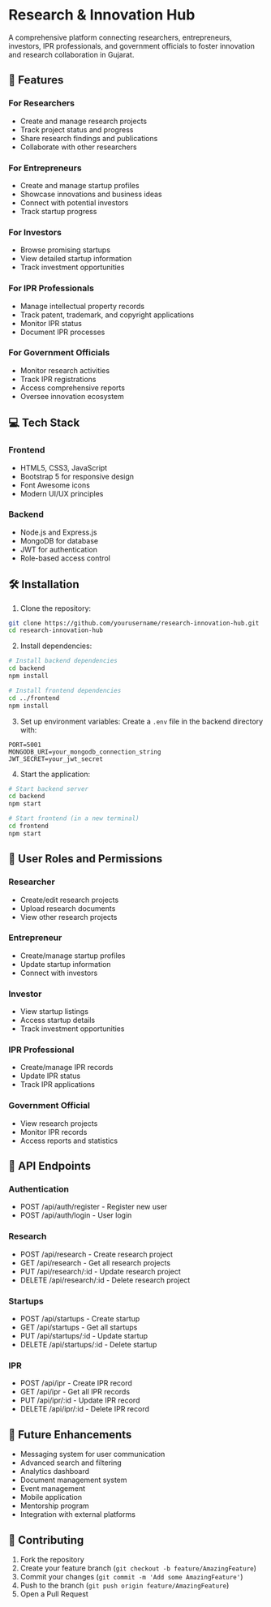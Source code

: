 # Research & Innovation Hub

A comprehensive platform connecting researchers, entrepreneurs, investors, IPR professionals, and government officials to foster innovation and research collaboration in Gujarat.

## 🚀 Features

### For Researchers
- Create and manage research projects
- Track project status and progress
- Share research findings and publications
- Collaborate with other researchers

### For Entrepreneurs
- Create and manage startup profiles
- Showcase innovations and business ideas
- Connect with potential investors
- Track startup progress

### For Investors
- Browse promising startups
- View detailed startup information
- Track investment opportunities

### For IPR Professionals
- Manage intellectual property records
- Track patent, trademark, and copyright applications
- Monitor IPR status
- Document IPR processes

### For Government Officials
- Monitor research activities
- Track IPR registrations
- Access comprehensive reports
- Oversee innovation ecosystem

## 💻 Tech Stack

### Frontend
- HTML5, CSS3, JavaScript
- Bootstrap 5 for responsive design
- Font Awesome icons
- Modern UI/UX principles

### Backend
- Node.js and Express.js
- MongoDB for database
- JWT for authentication
- Role-based access control

## 🛠️ Installation

1. Clone the repository:
```bash
git clone https://github.com/yourusername/research-innovation-hub.git
cd research-innovation-hub
```

2. Install dependencies:
```bash
# Install backend dependencies
cd backend
npm install

# Install frontend dependencies
cd ../frontend
npm install
```

3. Set up environment variables:
Create a `.env` file in the backend directory with:
```env
PORT=5001
MONGODB_URI=your_mongodb_connection_string
JWT_SECRET=your_jwt_secret
```

4. Start the application:
```bash
# Start backend server
cd backend
npm start

# Start frontend (in a new terminal)
cd frontend
npm start
```

## 🔐 User Roles and Permissions

### Researcher
- Create/edit research projects
- Upload research documents
- View other research projects

### Entrepreneur
- Create/manage startup profiles
- Update startup information
- Connect with investors

### Investor
- View startup listings
- Access startup details
- Track investment opportunities

### IPR Professional
- Create/manage IPR records
- Update IPR status
- Track IPR applications

### Government Official
- View research projects
- Monitor IPR records
- Access reports and statistics

## 📱 API Endpoints

### Authentication
- POST /api/auth/register - Register new user
- POST /api/auth/login - User login

### Research
- POST /api/research - Create research project
- GET /api/research - Get all research projects
- PUT /api/research/:id - Update research project
- DELETE /api/research/:id - Delete research project

### Startups
- POST /api/startups - Create startup
- GET /api/startups - Get all startups
- PUT /api/startups/:id - Update startup
- DELETE /api/startups/:id - Delete startup

### IPR
- POST /api/ipr - Create IPR record
- GET /api/ipr - Get all IPR records
- PUT /api/ipr/:id - Update IPR record
- DELETE /api/ipr/:id - Delete IPR record

## 🔄 Future Enhancements

- Messaging system for user communication
- Advanced search and filtering
- Analytics dashboard
- Document management system
- Event management
- Mobile application
- Mentorship program
- Integration with external platforms

## 👥 Contributing

1. Fork the repository
2. Create your feature branch (`git checkout -b feature/AmazingFeature`)
3. Commit your changes (`git commit -m 'Add some AmazingFeature'`)
4. Push to the branch (`git push origin feature/AmazingFeature`)
5. Open a Pull Request
